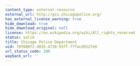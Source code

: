 ```yaml
---
content_type: external-resource
external_url: http://gis.chicagopolice.org/
has_external_license_warning: true
hide_download: true
hide_download_original: null
license: https://en.wikipedia.org/wiki/All_rights_reserved
status: valid
title: Chicago Police Department
uid: 70f680f2-d035-4730-93ff-f7facd9127e9
url_status_code: 200
wayback_url: ''
---
```

